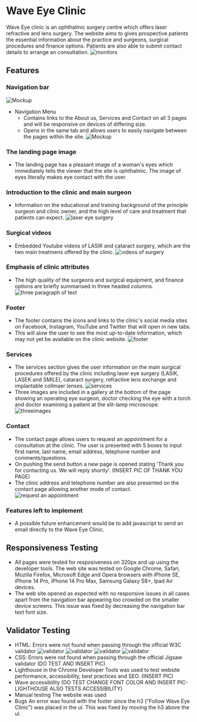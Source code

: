 # Wave Eye Clinic
Wave Eye clinic is an ophthalmic surgery centre which offers laser refractive and lens surgery. The website aims to gives prospective patients the essential information about the practice and surgeons, surgical procedures and finance options. Patients are also able to submit contact details to arrange an consultation.
![monitors](assets/doc/)
## Features 
### Navigation bar
![Mockup](assets/doc/nav.png)
* Navigation Menu
    * Contains links to the About us, Services and Contact on all 3 pages and will be responsive on devices of differing size.
    * Opens in the same tab and 
    allows users to easily navigate between the pages within the site. 
![Mockup](assets/doc/brown-eyes.jpeg)
### The landing page image
* The landing page has a pleasant image of a woman's eyes which immediately tells the viewer that the site is ophthalmic. The image of eyes literally makes eye contact with the user.
### Introduction to the clinic and main surgeon
* Information on the educational and training background of the principle surgeon and clinic owner, and the high level of care and treatment that patients can expect.
![laser eye surgery](assets/doc/lasereyesurgery.png)

### Surgical videos
*  Embedded Youtube videos of LASIK and cataract surgery, which are the two main treatmens offered by the clinic. 
![videos of surgery](assets/doc/videos.png)

### Emphasis of clinic attributes
* The high quality of the surgeons and surgical equipment, and finance options are briefly summarised in three headed columns. 
![three paragraph of text](assets/doc/threeparagraph.png)

### Footer
* The footer contains the icons and links to the clinic's social media sites on Facebook, Instagram, YouTube and Twitter that will open in new tabs. 
* This will alow the user to see the most up-to-date information, which may not yet be available on the clinic website.
![footer](assets/doc/footer.png)
  
### Services
* The services section gives the user information on the main surgical procedures offered by the clinic including laser eye surgery (LASIK, LASEK and SMILE), cataract surgery, refractive lens exchange and implantable collmaer lenses.
![services](assets/doc/services.png)
* Three images are included in a gallery at the bottom of the page showing an operating eye surgeon, doctor checking the eye with a torch and doctor examining a patient at the slit-lamp microscope.
![threeimages](assets/doc/threepics.png)

### Contact
* The contact page allows users to request an appointment for a consultation at the clinic. The user is presented with 5 boxes to input first name, last name, email address, telephone number and comments/questions. 
* On pushing the send button a new page is opened stating 'Thank you for contacting us. We will reply shortly'. (INSERT PIC OF THANK YOU PAGE)
* The clinic address and telephone number are also presented on the contact page allowing another mode of contact.
![request an appointment](assets/doc/contactpage.png)

### Features left to implement
* A possible future enhancement would be to add javascript to send an email directly to the Wave Eye Clinic.

## Responsiveness Testing
* All pages were tested for resposiveness on 320px and up using the developer tools. The web site was tested on Google Chrome, Safari, Mozilla Firefox, Microsoft Edge and Opera browsers with iPhone SE, iPhone 14 Pro, iPhone 14 Pro Max, Samsung Galaxy S8+, Ipad Air devices.
* The web site opened as expected with no responsive issues in all cases apart from the navigation bar appearing too crowded on the smaller device screens. This issue was fixed by decreasing the navigation bar text font size.

## Validator Testing
* HTML: Errors were not found when passing through the official W3C validator
![validator](assets/doc/index.png)
![validator](assets/doc/service.png)
![validator](assets/doc/contact.png)
![validator](assets/doc/thankyou.png)
* CSS: Errors were not found when passing through the official Jigsaw validator (DO TEST AND INSERT PIC)
* Lighthouse in the Chrome Developer Tools was used to test website performance, accessibility, best practices and SEO. (INSERT PIC)
* Wave accessibility (DO TEST CHANGE FONT COLOR AND INSERT PIC-LIGHTHOUSE ALSO TESTS ACCESSIBILITY)
* Manual testing
The website was used
* Bugs
An error was found with the footer since the h3 ("Follow Wave Eye Clinic") was placed in the ul. This was fixed by moving the h3 above the ul.

